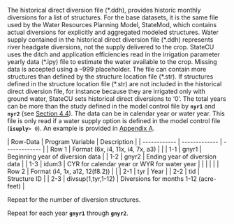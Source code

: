 The historical direct diversion file (\*.ddh), provides historic monthly diversions for a list of structures. 
For the base datasets, it is the same file used by the Water Resources Planning Model, StateMod, which contains 
actual diversions for explicitly and aggregated modeled structures.  Water supply contained in the historical 
direct diversion file (\*.ddh) represents river headgate diversions, not the supply delivered to the crop. 
StateCU uses the ditch and application efficiencies read in the irrigation parameter yearly data (\*.ipy) file 
to estimate the water available to the crop.  Missing data is accepted using a –999 placeholder.  The file can 
contain more structures than defined by the structure location file (\*.str).  If structures defined in the 
structure location file (\*.str) are not included in the historical direct diversion file, for instance because 
they are irrigated only with ground water, StateCU sets historical direct diversions to ‘0’. The total years 
can be more than the study defined in the model control file by **`nyr1`** and **`nyr2`** (see [Section 4.4](../InputDescription/44.md)).  The data can 
be in calendar year or water year.  This file is only read if a water supply option is defined in the model 
control file (**`isuply`**`> 0`).  An example is provided in [Appendix A](../AppendixA/A1.md). 

 | Row-Data | Program Variable | Description |
    | ------------ | ------------- | ------------- |
	| Row 1 | Format (6x, i4, 11x, i4, 7x, a3) | |
	| 1-1 | gnyr1 | Beginning year of diversion data |
	| 1-2 | gnyr2 | Ending year of diversion data |
	| 1-3 | idum3 | CYR for calendar year or WYR for water year |
	| | | |
	| Row 2 | Format (i4, 1x, a12, 12(f8.2)) | |
	| 2-1 | tyr | Year |
	| 2-2 | tid | Structure ID |
	| 2-3 | divsup(1,tyr,1-12) | Diversions for months 1-12 (acre-feet) |
	
Repeat for the number of diversion structures.

Repeat for each year **`gnyr1`** through **`gnyr2`**.